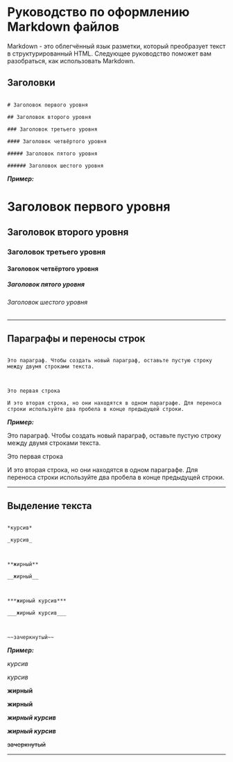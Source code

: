 # Руководство по оформлению Markdown файлов

Markdown - это облегчённый язык разметки, который преобразует текст в структурированный HTML. Следующее руководство поможет вам разобраться, как использовать Markdown.

  

## Заголовки

```

# Заголовок первого уровня

## Заголовок второго уровня

### Заголовок третьего уровня

#### Заголовок четвёртого уровня

##### Заголовок пятого уровня

###### Заголовок шестого уровня

```

***Пример:***

  

# Заголовок первого уровня

## Заголовок второго уровня

### Заголовок третьего уровня

#### Заголовок четвёртого уровня

##### Заголовок пятого уровня

###### Заголовок шестого уровня

---

  

## Параграфы и переносы строк

```

Это параграф. Чтобы создать новый параграф, оставьте пустую строку между двумя строками текста.

  

Это первая строка

И это вторая строка, но они находятся в одном параграфе. Для переноса строки используйте два пробела в конце предыдущей строки.

```

***Пример:***

  

Это параграф. Чтобы создать новый параграф, оставьте пустую строку между двумя строками текста.

  

Это первая строка

И это вторая строка, но они находятся в одном параграфе. Для переноса строки используйте два пробела в конце предыдущей строки.

  

---

  

## Выделение текста

```

*курсив*

_курсив_

  

**жирный**

__жирный__

  

***жирный курсив***

___жирный курсив___

  

~~зачеркнутый~~

```

***Пример:***

  

*курсив*

_курсив_

  

**жирный**

__жирный__

  

***жирный курсив***

___жирный курсив___

  

~~зачеркнутый~~

  

---
